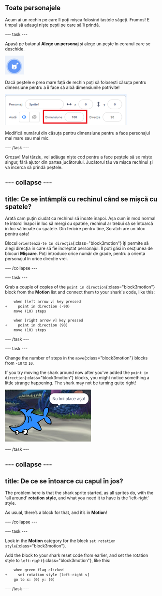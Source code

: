 ## Toate personajele

Acum ai un rechin pe care îl poți mișca folosind tastele săgeți. Frumos! E timpul să adaugi niște pești pe care să îi prindă.

\--- task \---

Apasă pe butonul **Alege un personaj** și alege un pește în ecranul care se deschide.

![Butonul Alege un Personaj](images/spritesNewFromLibrary.png)

Dacă peștele e prea mare față de rechin poți să folosești căsuța pentru dimensiune pentru a îi face să aibă dimensiunile potrivite!

![Căsuța pentru dimensiune](images/sprites2.png)

Modifică numărul din căsuța pentru dimensiune pentru a face personajul mai mare sau mai mic.

\--- /task \---

Grozav! Mai târziu, vei adăuga niște cod pentru a face peștele să se miște singur, fără ajutor din partea jucătorului. Jucătorul tău va mișca rechinul și va încerca să prindă peștele.

## \--- collapse \---

## title: Ce se întâmplă cu rechinul când se mișcă cu spatele?

Arată cam puțin ciudat ca rechinul să înoate înapoi. Așa cum în mod normal te întorci înapoi in loc să mergi cu spatele, rechinul ar trebui să se întoarcă în loc să înoate cu spatele. Din fericire pentru tine, Scratch are un bloc pentru asta!

Blocul `orientează-te în direcția`{:class="block3motion"} îți permite să alegi direcția în care să fie îndreptat personajul. Îl poți găsi în secțiunea de blocuri **Mișcare**. Poți introduce orice număr de grade, pentru a orienta personajul în orice direcție vrei.

\--- /collapse \---

\--- task \---

Grab a couple of copies of the `point in direction`{:class="block3motion"} block from the **Motion** list and connect them to your shark's code, like this:

```blocks3
    when [left arrow v] key pressed
+     point in direction (-90)
    move (10) steps
```

```blocks3
    when [right arrow v] key pressed
+     point in direction (90)
    move (10) steps
```

\--- /task \---

\--- task \---

Change the number of steps in the `move`{:class="block3motion"} blocks from `-10` to `10`.

If you try moving the shark around now after you've added the `point in direction`{:class="block3motion"} blocks, you might notice something a little strange happening. The shark may not be turning quite right!

![Upside down shark](images/spritesUpsideDown.png)

\--- /task \---

## \--- collapse \---

## title: De ce se întoarce cu capul în jos?

The problem here is that the shark sprite started, as all sprites do, with the 'all around' **rotation style**, and what you need it to have is the 'left-right' style.

As usual, there’s a block for that, and it’s in **Motion**!

\--- /collapse \---

\--- task \---

Look in the **Motion** category for the block `set rotation style`{:class="block3motion"}.

Add the block to your shark reset code from earlier, and set the rotation style to `left-right`{:class="block3motion"}, like this:

```blocks3
    when green flag clicked
+     set rotation style [left-right v]
    go to x: (0) y: (0)
```

\--- /task \---